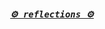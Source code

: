 <!-- Zero width character is used to put extra blank lines before and after code -->

<pre>
<code align="center">
  <h3><i><a href="https://rednafi.github.io/reflections" target="_blank">⚙ reflections ⚙️</a></i></h3>
</code>
</pre>
